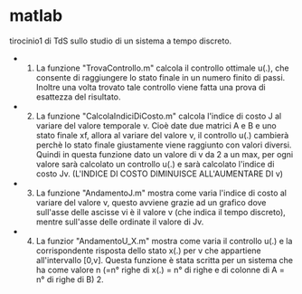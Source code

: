 # matlab
tirocinio1 di TdS sullo studio di un sistema a tempo discreto.

- 1. La  funzione "TrovaControllo.m" calcola il controllo ottimale u(.), che consente di raggiungere lo stato finale
in un numero finito di passi. Inoltre una volta trovato tale controllo viene fatta una prova di esattezza del risultato.

- 2. La funzione "CalcolaIndiciDiCosto.m" calcola l'indice di costo J al variare del valore temporale v. Cioè date due matrici
A e B e uno stato finale xf, allora al variare del valore v, il controllo u(.) cambierà perchè lo stato finale giustamente
viene raggiunto con valori diversi. Quindi in questa funzione dato un valore di v da 2 a un max, per ogni valore sarà calcolato
un controllo u(.) e sarà calcolato l'indice di costo Jv. (L'INDICE DI COSTO DIMINUISCE ALL'AUMENTARE DI v)

- 3. La funzione "AndamentoJ.m" mostra come varia l'indice di costo al variare del valore v, questo avviene grazie ad un grafico
dove sull'asse delle ascisse vi è il valore v (che indica il tempo discreto), mentre sull'asse delle ordinate il valore di Jv.

- 4. La funzior "AndamentoU_X.m" mostra come varia il controllo u(.) e la corrispondente risposta dello stato x(.) per v che
appartiene all'intervallo [0,v]. Questa funzione è stata scritta per un sistema che ha come valore n (=n° righe di x(.) = n°
di righe e di colonne di A = n° di righe di B) 2.
